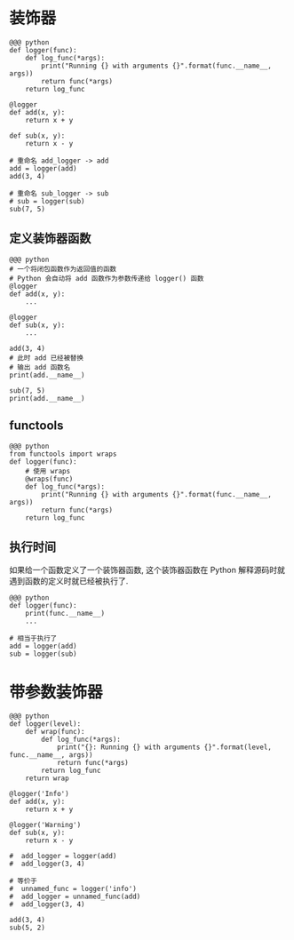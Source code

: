 # 装饰器

    @@@ python
    def logger(func):
        def log_func(*args):
            print("Running {} with arguments {}".format(func.__name__, args))
            return func(*args)
        return log_func

    @logger
    def add(x, y):
        return x + y

    def sub(x, y):
        return x - y

    # 重命名 add_logger -> add
    add = logger(add)
    add(3, 4)

    # 重命名 sub_logger -> sub
    # sub = logger(sub)
    sub(7, 5)

## 定义装饰器函数
    @@@ python
    # 一个将闭包函数作为返回值的函数
    # Python 会自动将 add 函数作为参数传递给 logger() 函数
    @logger
    def add(x, y):
        ...

    @logger
    def sub(x, y):
        ...

    add(3, 4)
    # 此时 add 已经被替换
    # 输出 add 函数名
    print(add.__name__)

    sub(7, 5)
    print(add.__name__)

## functools
    @@@ python
    from functools import wraps
    def logger(func):
        # 使用 wraps
        @wraps(func)
        def log_func(*args):
            print("Running {} with arguments {}".format(func.__name__, args))
            return func(*args)
        return log_func


## 执行时间
如果给一个函数定义了一个装饰器函数, 这个装饰器函数在 Python 解释源码时就遇到函数的定义时就已经被执行了.

    @@@ python
    def logger(func):
        print(func.__name__)
        ...

    # 相当于执行了
    add = logger(add)
    sub = logger(sub)

# 带参数装饰器

    @@@ python
    def logger(level):
        def wrap(func):
            def log_func(*args):
                print("{}: Running {} with arguments {}".format(level, func.__name__, args))
                return func(*args)
            return log_func
        return wrap

    @logger('Info')
    def add(x, y):
        return x + y

    @logger('Warning')
    def sub(x, y):
        return x - y

    #  add_logger = logger(add)
    #  add_logger(3, 4)

    # 等价于
    #  unnamed_func = logger('info')
    #  add_logger = unnamed_func(add)
    #  add_logger(3, 4)

    add(3, 4)
    sub(5, 2)
